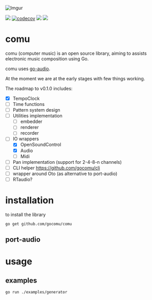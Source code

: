 ![Imgur](https://imgur.com/To5zr4X.jpg)

![](https://github.com/gocomu/comu/workflows/CI/badge.svg?branch=master) [![codecov](https://codecov.io/gh/gocomu/comu/branch/master/graph/badge.svg)](https://codecov.io/gh/gocomu/comu) [<img src="https://img.shields.io/badge/slack-gocomu/gophers-blue.svg?logo=slack">](https://app.slack.com/client/T029RQSE6/CQE31A4E5) [<img src="https://img.shields.io/badge/slack-get/invite-green.svg?logo=slack">](https://invite.slack.golangbridge.org/)

# comu
 
comu (computer music) is an open source library, aiming to assists electronic music composition using Go.

comu uses [go-audio](https://github.com/go-audio).

At the moment we are at the early stages with few things working.

The roadmap to v0.1.0 includes:
 - [x] TempoClock
 - [ ] Time functions
 - [ ] Pattern system design
 - [ ] Utilities implementation
    - [ ] embedder
    - [ ] renderer
    - [ ] recorder
 - [ ] IO wrappers
    - [x] OpenSoundControl
    - [X] Audio
    - [ ] Midi
- [ ] Pan implementation (support for 2-4-8-n channels)
- [ ] CLI helper https://github.com/gocomu/cli
- [ ] wrapper around Oto (as alternative to port-audio)
- [ ] RTaudio?

# installation

to install the library 

``` 
go get github.com/gocomu/comu
```

## port-audio

# usage

## examples

`go run ./examples/generator`
